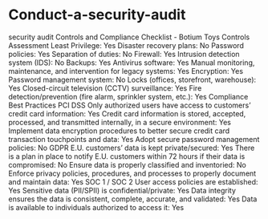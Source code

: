 # Conduct-a-security-audit
security audit
Controls and Compliance Checklist - Botium Toys
Controls Assessment
Least Privilege: Yes
Disaster recovery plans: No
Password policies: Yes
Separation of duties: No
Firewall: Yes
Intrusion detection system (IDS): No
Backups: Yes
Antivirus software: Yes
Manual monitoring, maintenance, and intervention for legacy systems: Yes
Encryption: Yes
Password management system: No
Locks (offices, storefront, warehouse): Yes
Closed-circuit television (CCTV) surveillance: Yes
Fire detection/prevention (fire alarm, sprinkler system, etc.): Yes
Compliance Best Practices
PCI DSS
Only authorized users have access to customers’ credit card information: Yes
Credit card information is stored, accepted, processed, and transmitted internally, in a secure environment: Yes
Implement data encryption procedures to better secure credit card transaction touchpoints and data: Yes
Adopt secure password management policies: No
GDPR
E.U. customers’ data is kept private/secured: Yes
There is a plan in place to notify E.U. customers within 72 hours if their data is compromised: No
Ensure data is properly classified and inventoried: No
Enforce privacy policies, procedures, and processes to properly document and maintain data: Yes
SOC 1 / SOC 2
User access policies are established: Yes
Sensitive data (PII/SPII) is confidential/private: Yes
Data integrity ensures the data is consistent, complete, accurate, and validated: Yes
Data is available to individuals authorized to access it: Yes
